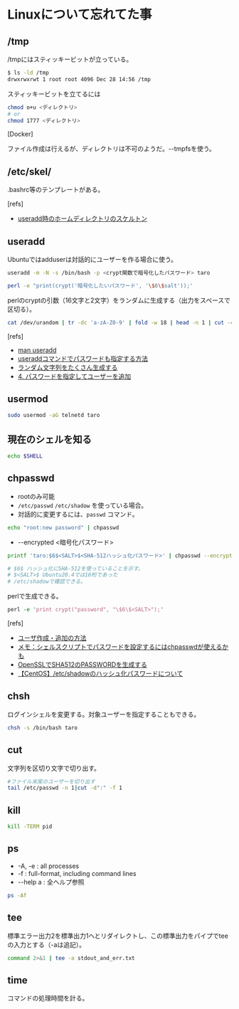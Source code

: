 # Linuxについて忘れてた事

## /tmp

/tmpにはスティッキービットが立っている。

```sh
$ ls -ld /tmp
drwxrwxrwt 1 root root 4096 Dec 28 14:56 /tmp
```

スティッキービットを立てるには

```sh
chmod o+u <ディレクトリ>
# or
chmod 1777 <ディレクトリ>
```

[Docker]

ファイル作成は行えるが、ディレクトリは不可のようだ。--tmpfsを使う。

## /etc/skel/

.bashrc等のテンプレートがある。

[refs]

- [useradd時のホームディレクトリのスケルトン](https://install-memo.hatenadiary.org/entry/20091006/1254837600)

## useradd

Ubuntuではadduserは対話的にユーザーを作る場合に使う。

```bash
useradd -m -N -s /bin/bash -p <crypt関数で暗号化したパスワード> taro
```

```bash
perl -e "print(crypt('暗号化したいパスワード', '\$6\$salt'));'
```

perlのcryptの引数（16文字と2文字）をランダムに生成する（出力をスペースで区切る）。

```bash
cat /dev/urandom | tr -dc 'a-zA-Z0-9' | fold -w 18 | head -n 1 | cut -c 1-16,17-18 --output-delimiter=" "
```

[refs]

- [man useradd](https://linuxjm.osdn.jp/html/shadow/man8/useradd.8.html)
- [useraddコマンドでパスワードも指定する方法](https://www.steponboard.net/linux/756/)
- [ランダム文字列をたくさん生成する](https://qiita.com/Vit-Symty/items/5be5326c9db9de755184)
- [4. パスワードを指定してユーザーを追加](https://qiita.com/yasushi-jp/items/71348799cf6db9759935#4-%E3%83%91%E3%82%B9%E3%83%AF%E3%83%BC%E3%83%89%E3%82%92%E6%8C%87%E5%AE%9A%E3%81%97%E3%81%A6%E3%83%A6%E3%83%BC%E3%82%B6%E3%83%BC%E3%82%92%E8%BF%BD%E5%8A%A0)

## usermod

```bash
sudo usermod -aG telnetd taro
```

## 現在のシェルを知る

```sh
echo $SHELL
```

## chpasswd

- rootのみ可能
- `/etc/passwd` `/etc/shadow` を使っている場合。
- 対話的に変更するには、`passwd` コマンド。

```bash
echo "root:new password" | chpasswd
```

- --encrypted <暗号化パスワード>

```bash
printf 'taro:$6$<SALT>$<SHA-512ハッシュ化パスワード>' | chpasswd --encrypted

# $6$ ハッシュ化にSHA-512を使っていることを示す。
# $<SALT>$ Ubuntu20.4では16桁であった
# /etc/shadowで確認できる。
```

perlで生成できる。

```perl
perl -e 'print crypt("password", "\$6\$<SALT>");'
```

[refs]

- [ユーザ作成・追加の方法](https://www.server-memo.net/centos-settings/system/useradd.html)
- [メモ：シェルスクリプトでパスワードを設定するにはchpasswdが使えるかも](https://notchained.hatenablog.com/entry/2016/09/03/130454)
- [OpenSSLでSHA512のPASSWORDを生成する](https://matoken.org/blog/2019/03/15/generate-a-sha512-password-with-openssl/)
- [【CentOS】/etc/shadowのハッシュ化パスワードについて](https://www.unknownengineer.net/entry/2017/08/16/184537)

## chsh

ログインシェルを変更する。対象ユーザーを指定することもできる。

```sh
chsh -s /bin/bash taro
```

## cut

文字列を区切り文字で切り出す。

```sh
#ファイル末尾のユーザーを切り出す
tail /etc/passwd -n 1|cut -d":" -f 1
```

## kill

```bash
kill -TERM pid
```

## ps

- -A, -e : all processes
- -f : full-format, including command lines
- --help a : 全ヘルプ参照

```sh
ps -Af
```

## tee

標準エラー出力2を標準出力1へとリダイレクトし、この標準出力をパイプでteeの入力とする（-aは追記）。

```bash
command 2>&1 | tee -a stdout_and_err.txt
```

## time

コマンドの処理時間を計る。
